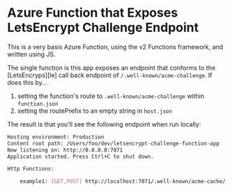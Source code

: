 # Azure Function that Exposes LetsEncrypt Challenge Endpoint

This is a very basis Azure Function, using the v2 Functions framework, and written using JS.

The single function is this app exposes an endpoint that conforms to the [LetsEncryps][le] call back endpoint of `/.well-known/acme-challenge`. If does this by...

1. setting the function's route to `.well-known/acme-challenge` within `function.json`
2. setting the routePrefix to an empty string in `host.json`

The result is that you'll see the following endpoint when run locally:

``` bash
Hosting environment: Production
Content root path: /Users/foo/dev/letsencrypt-challenge-function-app
Now listening on: http://0.0.0.0:7071
Application started. Press Ctrl+C to shut down.

Http Functions:

	example1: [GET,POST] http://localhost:7071/.well-known/acme-cache/

```
